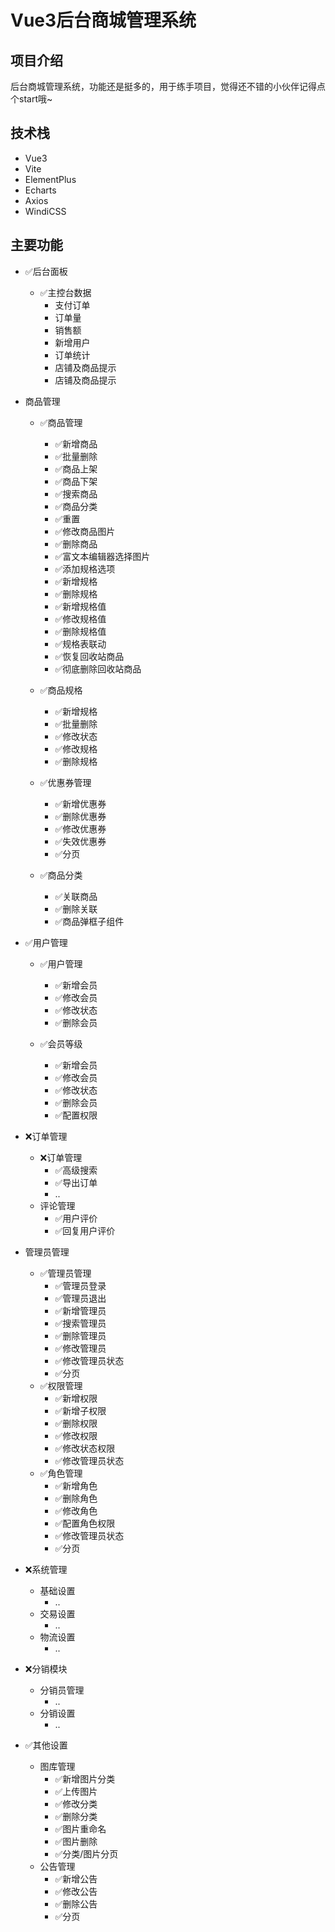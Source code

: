 # Vue3后台商城管理系统

## 项目介绍

后台商城管理系统，功能还是挺多的，用于练手项目，觉得还不错的小伙伴记得点个start哦~ 

## 技术栈
+ Vue3 
+ Vite 
+ ElementPlus 
+ Echarts
+ Axios 
+ WindiCSS

## 主要功能

- ✅后台面板
    - ✅主控台数据
        - 支付订单
        - 订单量
        - 销售额
        - 新增用户
        - 订单统计
        - 店铺及商品提示
        - 店铺及商品提示
- 商品管理
    - ✅商品管理
        - ✅新增商品
        - ✅批量删除
        - ✅商品上架
        - ✅商品下架
        - ✅搜索商品
        - ✅商品分类
        - ✅重置
        - ✅修改商品图片
        - ✅删除商品
        - ✅富文本编辑器选择图片
        - ✅添加规格选项
        - ✅新增规格
        - ✅删除规格
        - ✅新增规格值
        - ✅修改规格值
        - ✅删除规格值
        - ✅规格表联动
        - ✅恢复回收站商品
        - ✅彻底删除回收站商品
    
    - ✅商品规格
        - ✅新增规格
        - ✅批量删除
        - ✅修改状态
        - ✅修改规格
        - ✅删除规格

     - ✅优惠券管理
        - ✅新增优惠券
        - ✅删除优惠券
        - ✅修改优惠券
        - ✅失效优惠券 
        - ✅分页
    
    -  ✅商品分类
        - ✅关联商品
        - ✅删除关联
        - ✅商品弹框子组件


-  ✅用户管理
    - ✅用户管理
        - ✅新增会员
        - ✅修改会员
        - ✅修改状态
        - ✅删除会员

    - ✅会员等级
        - ✅新增会员
        - ✅修改会员
        - ✅修改状态
        - ✅删除会员
        - ✅配置权限
-  ❌订单管理
    - ❌订单管理
        - ✅高级搜索
        - ✅导出订单
        - ..
    - 评论管理
        - ✅用户评价
        - ✅回复用户评价       

- 管理员管理
    - ✅管理员管理
        - ✅管理员登录
        - ✅管理员退出
        - ✅新增管理员
        - ✅搜索管理员
        - ✅删除管理员
        - ✅修改管理员
        - ✅修改管理员状态
        - ✅分页
    -  ✅权限管理
        - ✅新增权限
        - ✅新增子权限
        - ✅删除权限
        - ✅修改权限
        - ✅修改状态权限
        - ✅修改管理员状态
    - ✅角色管理
        - ✅新增角色
        - ✅删除角色
        - ✅修改角色
        - ✅配置角色权限
        - ✅修改管理员状态
        - ✅分页
-  ❌系统管理
    - 基础设置
        - ..
    - 交易设置
        - ..
    - 物流设置
        - ..
- ❌分销模块
    - 分销员管理
        - ..
    - 分销设置
        - ..
- ✅其他设置
    - 图库管理
        - ✅新增图片分类
        - ✅上传图片
        - ✅修改分类
        - ✅删除分类
        - ✅图片重命名
        - ✅图片删除
        - ✅分类/图片分页
    - 公告管理
        - ✅新增公告
        - ✅修改公告
        - ✅删除公告
        - ✅分页


